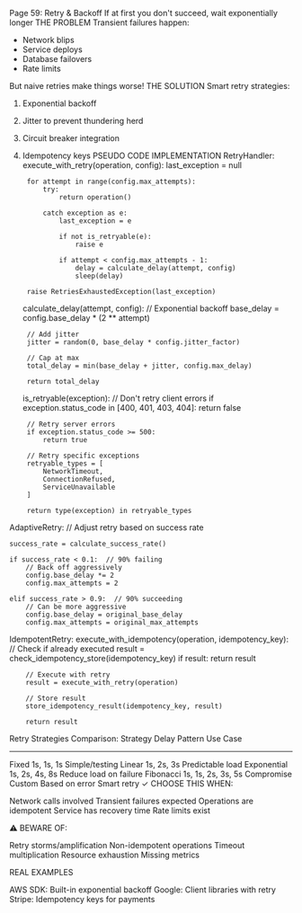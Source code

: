 Page 59: Retry & Backoff
If at first you don't succeed, wait exponentially longer
THE PROBLEM
Transient failures happen:
- Network blips
- Service deploys
- Database failovers
- Rate limits

But naive retries make things worse!
THE SOLUTION
Smart retry strategies:
1. Exponential backoff
2. Jitter to prevent thundering herd
3. Circuit breaker integration
4. Idempotency keys
PSEUDO CODE IMPLEMENTATION
RetryHandler:
    execute_with_retry(operation, config):
        last_exception = null
        
        for attempt in range(config.max_attempts):
            try:
                return operation()
                
            catch exception as e:
                last_exception = e
                
                if not is_retryable(e):
                    raise e
                    
                if attempt < config.max_attempts - 1:
                    delay = calculate_delay(attempt, config)
                    sleep(delay)
                    
        raise RetriesExhaustedException(last_exception)
        
    calculate_delay(attempt, config):
        // Exponential backoff
        base_delay = config.base_delay * (2 ** attempt)
        
        // Add jitter
        jitter = random(0, base_delay * config.jitter_factor)
        
        // Cap at max
        total_delay = min(base_delay + jitter, config.max_delay)
        
        return total_delay
        
    is_retryable(exception):
        // Don't retry client errors
        if exception.status_code in [400, 401, 403, 404]:
            return false
            
        // Retry server errors
        if exception.status_code >= 500:
            return true
            
        // Retry specific exceptions
        retryable_types = [
            NetworkTimeout,
            ConnectionRefused,
            ServiceUnavailable
        ]
        
        return type(exception) in retryable_types

AdaptiveRetry:
    // Adjust retry based on success rate
    
    success_rate = calculate_success_rate()
    
    if success_rate < 0.1:  // 90% failing
        // Back off aggressively
        config.base_delay *= 2
        config.max_attempts = 2
        
    elif success_rate > 0.9:  // 90% succeeding
        // Can be more aggressive
        config.base_delay = original_base_delay
        config.max_attempts = original_max_attempts

IdempotentRetry:
    execute_with_idempotency(operation, idempotency_key):
        // Check if already executed
        result = check_idempotency_store(idempotency_key)
        if result:
            return result
            
        // Execute with retry
        result = execute_with_retry(operation)
        
        // Store result
        store_idempotency_result(idempotency_key, result)
        
        return result
Retry Strategies Comparison:
Strategy         Delay Pattern         Use Case
--------         -------------         --------
Fixed            1s, 1s, 1s           Simple/testing
Linear           1s, 2s, 3s           Predictable load
Exponential      1s, 2s, 4s, 8s       Reduce load on failure
Fibonacci        1s, 1s, 2s, 3s, 5s   Compromise
Custom           Based on error        Smart retry
✓ CHOOSE THIS WHEN:

Network calls involved
Transient failures expected
Operations are idempotent
Service has recovery time
Rate limits exist

⚠️ BEWARE OF:

Retry storms/amplification
Non-idempotent operations
Timeout multiplication
Resource exhaustion
Missing metrics

REAL EXAMPLES

AWS SDK: Built-in exponential backoff
Google: Client libraries with retry
Stripe: Idempotency keys for payments
